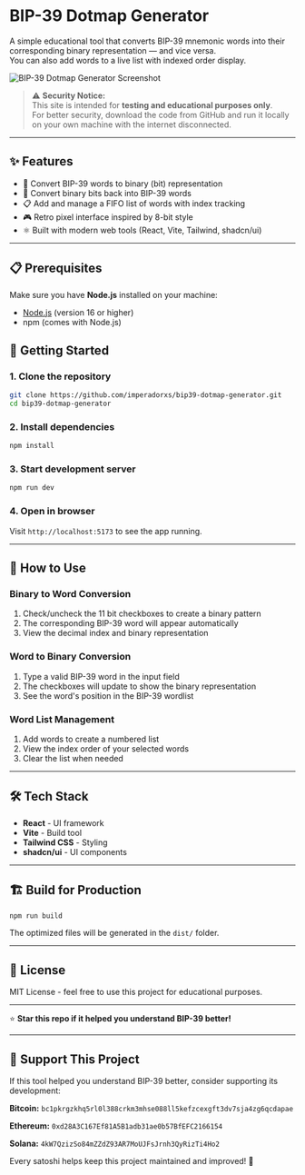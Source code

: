 # BIP-39 Dotmap Generator

A simple educational tool that converts BIP-39 mnemonic words into their corresponding binary representation — and vice versa.  
You can also add words to a live list with indexed order display.

![BIP-39 Dotmap Generator Screenshot](.git/screenshot.png)

> ⚠️ **Security Notice:**  
> This site is intended for **testing and educational purposes only**.  
> For better security, download the code from GitHub and run it locally on your own machine with the internet disconnected.

---

## ✨ Features

- 🔡 Convert BIP-39 words to binary (bit) representation
- 🔁 Convert binary bits back into BIP-39 words
- 📋 Add and manage a FIFO list of words with index tracking
- 🎮 Retro pixel interface inspired by 8-bit style
- ⚛️ Built with modern web tools (React, Vite, Tailwind, shadcn/ui)

---

## 📋 Prerequisites

Make sure you have **Node.js** installed on your machine:
- [Node.js](https://nodejs.org/) (version 16 or higher)
- npm (comes with Node.js)

## 🚀 Getting Started

### 1. Clone the repository

```bash
git clone https://github.com/imperadorxs/bip39-dotmap-generator.git
cd bip39-dotmap-generator
```

### 2. Install dependencies

```bash
npm install
```

### 3. Start development server

```bash
npm run dev
```

### 4. Open in browser

Visit `http://localhost:5173` to see the app running.

---

## 📖 How to Use

### Binary to Word Conversion
1. Check/uncheck the 11 bit checkboxes to create a binary pattern
2. The corresponding BIP-39 word will appear automatically
3. View the decimal index and binary representation

### Word to Binary Conversion
1. Type a valid BIP-39 word in the input field
2. The checkboxes will update to show the binary representation
3. See the word's position in the BIP-39 wordlist

### Word List Management
1. Add words to create a numbered list
2. View the index order of your selected words
3. Clear the list when needed

---

## 🛠 Tech Stack

- **React** - UI framework
- **Vite** - Build tool
- **Tailwind CSS** - Styling
- **shadcn/ui** - UI components

---

## 🏗 Build for Production

```bash
npm run build
```

The optimized files will be generated in the `dist/` folder.

---

## 📄 License

MIT License - feel free to use this project for educational purposes.

---

⭐ **Star this repo if it helped you understand BIP-39 better!**

---

## 💝 Support This Project

If this tool helped you understand BIP-39 better, consider supporting its development:

**Bitcoin:** `bc1pkrgzkhq5rl0l388crkm3mhse088ll5kefzcexgft3dv7sja4zg6qcdapae`

**Ethereum:** `0xd28A3C167Ef81A5B1adb31ae0b57BfEFC2166154`

**Solana:** `4kW7QzizSo84mZZdZ93AR7MoUJFsJrnh3QyRizTi4Ho2`

Every satoshi helps keep this project maintained and improved! 🙏